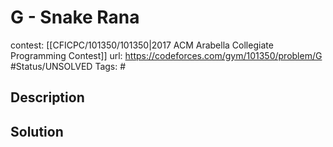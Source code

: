 # G - Snake Rana

contest: [[CFICPC/101350/101350|2017 ACM Arabella Collegiate Programming Contest]]
url: https://codeforces.com/gym/101350/problem/G
#Status/UNSOLVED
Tags: #

## Description

## Solution

